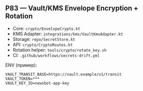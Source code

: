 ## P83 — Vault/KMS Envelope Encryption + Rotation

- Core: `crypto/EnvelopeCrypto.kt`
- KMS Adapter: `integrations/kms/VaultKmsAdapter.kt`
- Storage: `repo/SecretStore.kt`
- API: `crypto/CryptoRoutes.kt`
- Rotation helper: `tools/crypto/rotate_key.sh`
- CI: `.github/workflows/secrets-drift.yml`

ENV (пример):
```env
VAULT_TRANSIT_BASE=https://vault.example/v1/transit
VAULT_TOKEN=***
VAULT_KEY_ID=newsbot-app-key
```
